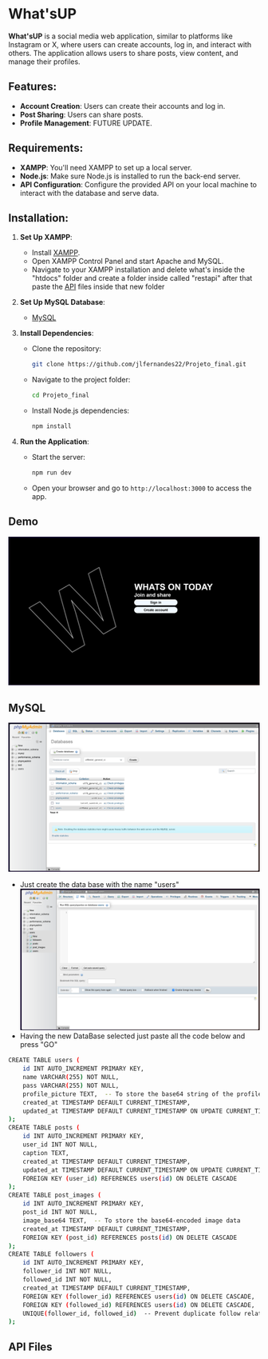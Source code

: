 # What'sUP

**What'sUP** is a social media web application, similar to platforms like Instagram or X, where users can create accounts, log in, and interact with others. The application allows users to share posts, view content, and manage their profiles.

## Features:
- **Account Creation**: Users can create their accounts and log in.
- **Post Sharing**: Users can share posts.
- **Profile Management**: FUTURE UPDATE.

## Requirements:
- **XAMPP**: You'll need XAMPP to set up a local server.
- **Node.js**: Make sure Node.js is installed to run the back-end server.
- **API Configuration**: Configure the provided API on your local machine to interact with the database and serve data.

## Installation:

1. **Set Up XAMPP**:
   - Install [XAMPP](https://www.apachefriends.org/index.html).
   - Open XAMPP Control Panel and start Apache and MySQL.
   - Navigate to your XAMPP installation and delete what's inside the "htdocs" folder and create a folder inside called "restapi" after that paste the [API](#api-files) files inside that new folder
     
2. **Set Up MySQL Database**:
   - [MySQL](#mysql)
   
3. **Install Dependencies**:
   - Clone the repository:
     ```bash
     git clone https://github.com/jlfernandes22/Projeto_final.git
     ```
   - Navigate to the project folder:
     ```bash
     cd Projeto_final
     ```
   - Install Node.js dependencies:
     ```bash
     npm install
     ```
   
4. **Run the Application**:
   - Start the server:
     ```bash
     npm run dev
     ```
   - Open your browser and go to `http://localhost:3000` to access the app.

## Demo

![What'sUP Screenshot](Images\screenshot.png)

## MySQL
![MYphpadminScreenshot](Images\CreateDataBase.png)
- Just create the data base with the name "users"
![MYphpadminScreenshot](Images\SqlCodesInput.png)
- Having the new DataBase selected just paste all the code below and press "GO"
```bash
CREATE TABLE users (
    id INT AUTO_INCREMENT PRIMARY KEY,
    name VARCHAR(255) NOT NULL,
    pass VARCHAR(255) NOT NULL,
    profile_picture TEXT,  -- To store the base64 string of the profile picture
    created_at TIMESTAMP DEFAULT CURRENT_TIMESTAMP,
    updated_at TIMESTAMP DEFAULT CURRENT_TIMESTAMP ON UPDATE CURRENT_TIMESTAMP
);
CREATE TABLE posts (
    id INT AUTO_INCREMENT PRIMARY KEY,
    user_id INT NOT NULL,
    caption TEXT,
    created_at TIMESTAMP DEFAULT CURRENT_TIMESTAMP,
    updated_at TIMESTAMP DEFAULT CURRENT_TIMESTAMP ON UPDATE CURRENT_TIMESTAMP,
    FOREIGN KEY (user_id) REFERENCES users(id) ON DELETE CASCADE
);
CREATE TABLE post_images (
    id INT AUTO_INCREMENT PRIMARY KEY,
    post_id INT NOT NULL,
    image_base64 TEXT,  -- To store the base64-encoded image data
    created_at TIMESTAMP DEFAULT CURRENT_TIMESTAMP,
    FOREIGN KEY (post_id) REFERENCES posts(id) ON DELETE CASCADE
);
CREATE TABLE followers (
    id INT AUTO_INCREMENT PRIMARY KEY,
    follower_id INT NOT NULL,
    followed_id INT NOT NULL,
    created_at TIMESTAMP DEFAULT CURRENT_TIMESTAMP,
    FOREIGN KEY (follower_id) REFERENCES users(id) ON DELETE CASCADE,
    FOREIGN KEY (followed_id) REFERENCES users(id) ON DELETE CASCADE,
    UNIQUE(follower_id, followed_id)  -- Prevent duplicate follow relationships
);

```
## API Files
